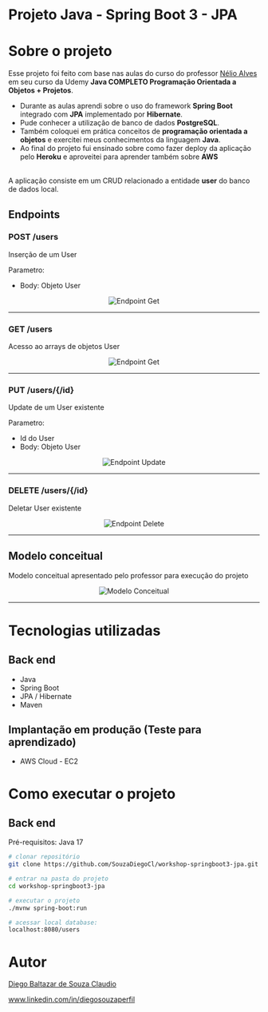 # Projeto Java - Spring Boot 3 - JPA

# Sobre o projeto

Esse projeto foi feito com base nas aulas do curso do professor [Nélio Alves](https://github.com/acenelio "Perfil do Nélio Alves no github") em seu curso da Udemy <b>Java COMPLETO Programação Orientada a Objetos + Projetos</b>.</br>


- Durante as aulas aprendi sobre o uso do framework <b>Spring Boot</b> integrado com <b>JPA</b> implementado por <b>Hibernate</b>. 
- Pude conhecer a utilização de banco de dados <b>PostgreSQL</b>. 
- Também coloquei em prática conceitos de <b>programação orientada a objetos</b> e exercitei meus conhecimentos da linguagem <b>Java</b>.
- Ao final do projeto fui ensinado sobre como fazer deploy da aplicação pelo <b>Heroku</b> e aproveitei para aprender também sobre <b>AWS</b> 
</br>
A aplicação consiste em um CRUD relacionado a entidade <b>user</b> do banco de dados local.

## Endpoints

### POST  /users
Inserção de um User

Parametro:
- Body: Objeto User 


<div align="center">
 
![Endpoint Get](https://github.com/SouzaDiegoCl/workshop-springboot3-jpa/blob/main/assets/endpoint_users_post.png) 

</div>

<hr>

### GET  /users

Acesso ao arrays de objetos User
<div align="center">
 
![Endpoint Get](https://github.com/SouzaDiegoCl/workshop-springboot3-jpa/blob/main/assets/endpoint_users_get.png) 

</div>

<hr>

### PUT  /users/{/id}
Update de um User existente


Parametro:
- Id do User
- Body: Objeto User

<div align="center">
 
![Endpoint Update](https://github.com/SouzaDiegoCl/workshop-springboot3-jpa/blob/main/assets/endpoint_users_update.png) 

</div>

<hr>

### DELETE  /users/{/id}
Deletar User existente
<div align="center">
 
![Endpoint Delete](https://github.com/SouzaDiegoCl/workshop-springboot3-jpa/blob/main/assets/endpoint_users_delete.png) 

</div>

<hr>

## Modelo conceitual
Modelo conceitual apresentado pelo professor para execução do projeto
<div align="center">
 
![Modelo Conceitual](https://github.com/SouzaDiegoCl/workshop-springboot3-jpa/blob/main/assets/modelo_conceitual.png) 

</div>

<hr>

# Tecnologias utilizadas
## Back end
- Java
- Spring Boot 
- JPA / Hibernate
- Maven

## Implantação em produção (Teste para aprendizado)
- AWS Cloud - EC2


# Como executar o projeto

## Back end
Pré-requisitos: Java 17

```bash
# clonar repositório
git clone https://github.com/SouzaDiegoCl/workshop-springboot3-jpa.git

# entrar na pasta do projeto
cd workshop-springboot3-jpa

# executar o projeto
./mvnw spring-boot:run

# acessar local database:
localhost:8080/users
```

# Autor
 [Diego Baltazar de Souza Claudio](https://github.com/SouzaDiegoCl)

www.linkedin.com/in/diegosouzaperfil
